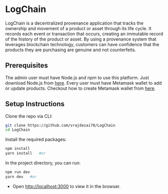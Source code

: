 # LogChain
LogChain is a decentralized provenance application that tracks the ownership and movement of a product or asset through its life cycle. It records each event or transaction that occurs, creating an immutable record of the history of the product or asset. By using a provenance system that leverages blockchain technology, customers can have confidence that the products they are purchasing are genuine and not counterfeits.


## Prerequisites

The admin user must have Node.js and npm to use this platform. Just download Node.js from [here](https://nodejs.org/en/download/). Every user must have Metamask wallet to add or update products. Checkout how to create Metamask wallet from [here](https://polygon.technology/blog/getting-started-with-metamask-on-polygon).

## Setup Instructions

Clone the repo via CLI:
```sh
git clone https://github.com/vrajdesai78/LogChain
cd LogChain
```

Install the required packages:
```sh
npm install 
yarn install   #or
```

In the project directory, you can run:
```sh
npm run dev
yarn dev   #or
```

- Open [http://localhost:3000](http://localhost:3000) to view it in the browser.